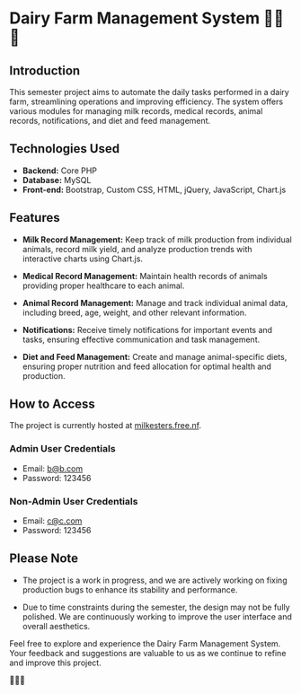 # Dairy Farm Management System 🐄🐄🐄

## Introduction

This semester project aims to automate the daily tasks performed in a dairy farm, streamlining operations and improving efficiency. The system offers various modules for managing milk records, medical records, animal records, notifications, and diet and feed management.

## Technologies Used

- **Backend:** Core PHP
- **Database:** MySQL
- **Front-end:** Bootstrap, Custom CSS, HTML, jQuery, JavaScript, Chart.js

## Features

- **Milk Record Management:** Keep track of milk production from individual animals, record milk yield, and analyze production trends with interactive charts using Chart.js.

- **Medical Record Management:** Maintain health records of animals providing proper healthcare to each animal.

- **Animal Record Management:** Manage and track individual animal data, including breed, age, weight, and other relevant information.

- **Notifications:** Receive timely notifications for important events and tasks, ensuring effective communication and task management.

- **Diet and Feed Management:** Create and manage animal-specific diets, ensuring proper nutrition and feed allocation for optimal health and production.

## How to Access

The project is currently hosted at [milkesters.free.nf](https://milkesters.free.nf).

### Admin User Credentials
- Email: b@b.com
- Password: 123456

### Non-Admin User Credentials
- Email: c@c.com
- Password: 123456

## Please Note

- The project is a work in progress, and we are actively working on fixing production bugs to enhance its stability and performance.

- Due to time constraints during the semester, the design may not be fully polished. We are continuously working to improve the user interface and overall aesthetics.

Feel free to explore and experience the Dairy Farm Management System. Your feedback and suggestions are valuable to us as we continue to refine and improve this project.

🌾🌾🌾
